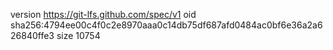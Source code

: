 version https://git-lfs.github.com/spec/v1
oid sha256:4794ee00c4f0c2e8970aaa0c14db75df687afd0484ac0bf6e36a2a626840ffe3
size 10754
